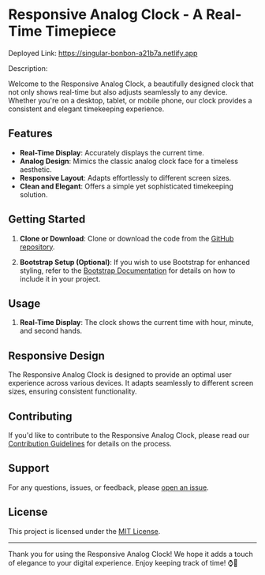 # Responsive Analog Clock - A Real-Time Timepiece

Deployed Link: https://singular-bonbon-a21b7a.netlify.app

Description:

Welcome to the Responsive Analog Clock, a beautifully designed clock that not only shows real-time but also adjusts seamlessly to any device. Whether you're on a desktop, tablet, or mobile phone, our clock provides a consistent and elegant timekeeping experience.

## Features

- **Real-Time Display**: Accurately displays the current time.
- **Analog Design**: Mimics the classic analog clock face for a timeless aesthetic.
- **Responsive Layout**: Adapts effortlessly to different screen sizes.
- **Clean and Elegant**: Offers a simple yet sophisticated timekeeping solution.

## Getting Started

1. **Clone or Download**: Clone or download the code from the [GitHub repository](https://github.com/rohitbharti279/Analog_Clock).

2. **Bootstrap Setup (Optional)**: If you wish to use Bootstrap for enhanced styling, refer to the [Bootstrap Documentation](https://getbootstrap.com/docs/5.1/getting-started/introduction/) for details on how to include it in your project.

## Usage

1. **Real-Time Display**: The clock shows the current time with hour, minute, and second hands.

## Responsive Design

The Responsive Analog Clock is designed to provide an optimal user experience across various devices. It adapts seamlessly to different screen sizes, ensuring consistent functionality.

## Contributing

If you'd like to contribute to the Responsive Analog Clock, please read our [Contribution Guidelines](CONTRIBUTING.md) for details on the process.

## Support

For any questions, issues, or feedback, please [open an issue](https://github.com/rohitbharti279/Analog_Clock/issues).

## License

This project is licensed under the [MIT License](LICENSE).

---

Thank you for using the Responsive Analog Clock! We hope it adds a touch of elegance to your digital experience. Enjoy keeping track of time! ⌚🚀
